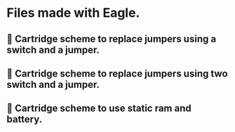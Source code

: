 # Files made with Eagle.

## 🔹 Cartridge scheme to replace jumpers using a switch and a jumper.


## 🔹 Cartridge scheme to replace jumpers using two switch and a jumper.


## 🔸 Cartridge scheme to use static ram and battery.

